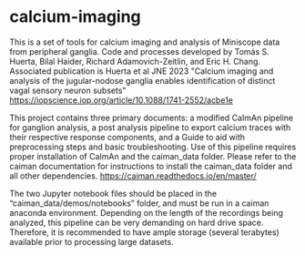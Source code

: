 # calcium-imaging
This is a set of tools for calcium imaging and analysis of Miniscope data from peripheral ganglia. Code and processes developed by Tomás S. Huerta, Bilal Haider, Richard Adamovich-Zeitlin, and Eric H. Chang. Associated publication is Huerta et al JNE 2023 "Calcium imaging and analysis of the jugular-nodose ganglia enables identification of distinct vagal sensory neuron subsets" https://iopscience.iop.org/article/10.1088/1741-2552/acbe1e

This project contains three primary documents: a modified CaImAn pipeline for ganglion analysis, a post analysis pipeline to export calcium traces with their respective response components, and a Guide to aid with preprocessing steps and basic troubleshooting. Use of this pipeline requires proper installation of CaImAn and the caiman_data folder. Please refer to the caiman documentation for instructions to install the caiman_data folder and all other dependencies. https://caiman.readthedocs.io/en/master/

The two Jupyter notebook files should be placed in the “caiman_data/demos/notebooks” folder, and must be run in a caiman anaconda environment. Depending on the length of the recordings being analyzed, this pipeline can be very demanding on hard drive space. Therefore, it is recommended to have ample storage (several terabytes) available prior to processing large datasets.
